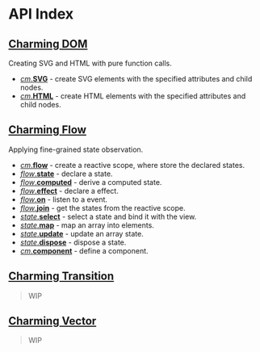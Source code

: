 # API Index

## [Charming DOM](/charming-dom)

Creating SVG and HTML with pure function calls.

- [_cm_.**SVG**](/charming-dom#SVG) - create SVG elements with the specified attributes and child nodes.
- [_cm_.**HTML**](/charming-dom#HTML) - create HTML elements with the specified attributes and child nodes.

## [Charming Flow](/charming-flow)

Applying fine-grained state observation.

- [_cm_.**flow**](/charming-flow#flow) - create a reactive scope, where store the declared states.
- [_flow_.**state**](/charming-flow#flow-state) - declare a state.
- [_flow_.**computed**](/charming-flow#flow-computed) - derive a computed state.
- [_flow_.**effect**](/charming-flow#flow-effect) - declare a effect.
- [_flow_.**on**](/charming-flow#flow-on) - listen to a event.
- [_flow_.**join**](/charming-flow#flow-join) - get the states from the reactive scope.
- [_state_.**select**](/charming-flow#state-select) - select a state and bind it with the view.
- [_state_.**map**](/charming-flow#state-map) - map an array into elements.
- [_state_.**update**](/charming-flow#state-update) - update an array state.
- [_state_.**dispose**](/charming-flow#state-dispose) - dispose a state.
- [_cm_.**component**](/charming-flow#component) - define a component.

## [Charming Transition](/charming-transition)

> WIP

## [Charming Vector](/charming-vector)

> WIP
